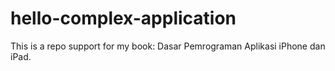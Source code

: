 hello-complex-application
=========================

This is a repo support for my book: Dasar Pemrograman Aplikasi iPhone dan iPad.